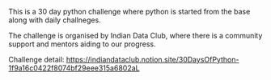 This is a 30 day python challenge where python is started from the base along with daily challneges.  

The challenge is organised by Indian Data Club, where there is a community support and mentors aiding to our progress.  

Challenge detail: https://indiandataclub.notion.site/30DaysOfPython-1f9a16c0422f8074bf29eee315a6802aL
